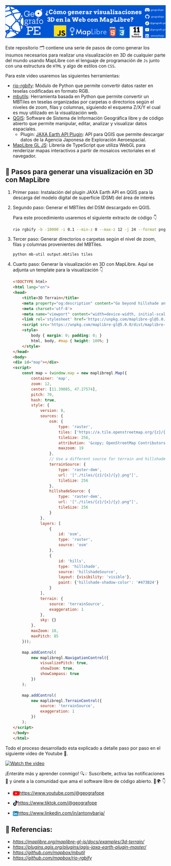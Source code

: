 <img src='img/banner.jpg'>

Este repositorio 🗂️ contiene una serie de pasos de como generar los insumos necesarios para realizar una visualización en 3D de cualquier parte del mundo usando MapLibre 
con el lenguaje de programación de `Js` junto con una estructura de `HTML` y algo de estilos con `CSS`. 

Para este video usaremos las siguientes herramientas:

- [rio-rgbify](https://github.com/mapbox/rio-rgbify): Módulo de Python que permite convertir datos raster en teselas codificadas en formato RGB.
- [mbutils](https://github.com/mapbox/mbutil): Herramienta basada en Python que permite convertir un MBTiles en teselas organizadas por carpetas o directorios según el niveles de zoom, filas y columnas, siguiendo el esquema Z/X/Y el cual es muy utilizado en la visualización web.
- [QGIS](https://www.qgis.org/): Software de Sistema de Información Geográfica libre y de código abierto que permite manipular, editar, analizar y visualizar datos espaciales.
  - Plugin: [JAXA Earth API Plugin](https://plugins.qgis.org/plugins/qgis-jaxa-earth-plugin-master/): API para QGIS que permite descargar datos de la Agencia Japonesa de Exploración Aeroespacial.
- [MapLibre GL JS](https://maplibre.org/maplibre-gl-js/docs/): Librería de TypeScript que utiliza WebGL para renderizar mapas interactivos a partir de mosaicos vectoriales en el navegador.

## 🔵 Pasos para generar una visualización en 3D con MapLibre

1. Primer paso: Instalación del plugin JAXA Earth API en QGIS para la descarga del modelo digital de superficie (DSM) del área de interés
2. Segundo paso: Generar el MBTiles del DSM descargado en QGIS.

    Para este procedimiento usaremos el siguiente extracto de código 👇

    ```bash
    rio rgbify -b -10000 -i 0.1 --min-z 0 --max-z 12 -j 24 --format png RUTA_DEL_DSM_AQUI.tif output.mbtiles
    ```

3. Tercer paso: Generar directorios o carpetas según el nivel de zoom, filas y columnas provenientes del MBTiles.

    ```bash
    python mb-util output.mbtiles tiles
    ```

4. Cuarto paso: Generar la visualización en 3D con MapLibre.
   Aquí se adjunta un template para la visualización 👇

    ```html
    <!DOCTYPE html>
    <html lang="en">
    <head>
        <title>3D Terrain</title>
        <meta property="og:description" content="Go beyond hillshade and show elevation in actual 3D." />
        <meta charset='utf-8'>
        <meta name="viewport" content="width=device-width, initial-scale=1">
        <link rel='stylesheet' href='https://unpkg.com/maplibre-gl@5.0.0/dist/maplibre-gl.css' />
        <script src='https://unpkg.com/maplibre-gl@5.0.0/dist/maplibre-gl.js'></script>
        <style>
            body { margin: 0; padding: 0; }
            html, body, #map { height: 100%; }
        </style>
    </head>
    <body>
    <div id="map"></div>
    <script>
        const map = (window.map = new maplibregl.Map({
            container: 'map',
            zoom: 12,
            center: [11.39085, 47.27574],
            pitch: 70,
            hash: true,
            style: {
                version: 8,
                sources: {
                    osm: {
                        type: 'raster',
                        tiles: ['https://a.tile.openstreetmap.org/{z}/{x}/{y}.png'],
                        tileSize: 256,
                        attribution: '&copy; OpenStreetMap Contributors',
                        maxzoom: 19
                    },
                    // Use a different source for terrain and hillshade layers, to improve render quality
                    terrainSource: {
                        type: 'raster-dem',
                        url: '["./tiles/{z}/{x}/{y}.png"]',
                        tileSize: 256
                    },
                    hillshadeSource: {
                        type: 'raster-dem',
                        url: '["./tiles/{z}/{x}/{y}.png"]',
                        tileSize: 256
                    }
                },
                layers: [
                    {
                        id: 'osm',
                        type: 'raster',
                        source: 'osm'
                    },
                    {
                        id: 'hills',
                        type: 'hillshade',
                        source: 'hillshadeSource',
                        layout: {visibility: 'visible'},
                        paint: {'hillshade-shadow-color': '#473B24'}
                    }
                ],
                terrain: {
                    source: 'terrainSource',
                    exaggeration: 1
                },
                sky: {}
            },
            maxZoom: 18,
            maxPitch: 85
        }));

        map.addControl(
            new maplibregl.NavigationControl({
                visualizePitch: true,
                showZoom: true,
                showCompass: true
            })
        );

        map.addControl(
            new maplibregl.TerrainControl({
                source: 'terrainSource',
                exaggeration: 1
            })
        );
    </script>
    </body>
    </html>
    ```


Todo el proceso desarrollado esta explicado a detalle paso por paso en el siguiente video de Youtube 🎥.

[![Watch the video](https://img.youtube.com/vi//0.jpg)](https://youtu.be/aM93Jn1uD-I?si=tnOLDjmW-TkOb3U9)


¡Enteráte más y aprender conmigo! 🔍💡 Suscríbete, activa las notificaciones 🔔 y únete a la comunidad que ama el software libre de código abierto. 🌟🌍 👇
- <img src='https://raw.githubusercontent.com/geografope/recursos/d7be118ef25f46cb6f748d623012bcc9c8e76db6/youtube.svg' width=20 align='center'>https://www.youtube.com/@geografope

- <img src='https://raw.githubusercontent.com/geografope/recursos/d7be118ef25f46cb6f748d623012bcc9c8e76db6/tiktok.svg' width=15 align='center'>https://www.tiktok.com/@geografope

- <img src='https://raw.githubusercontent.com/geografope/recursos/d7be118ef25f46cb6f748d623012bcc9c8e76db6/linkedin.svg' width=15 align='center'>https://www.linkedin.com/in/antonybarja/

## 🔵 Referencias: 
 - *https://maplibre.org/maplibre-gl-js/docs/examples/3d-terrain/*
 - *https://plugins.qgis.org/plugins/qgis-jaxa-earth-plugin-master/*
 - *https://github.com/mapbox/mbutil*
 - *https://github.com/mapbox/rio-rgbify*